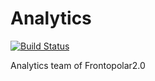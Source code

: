 # Analytics
[![Build Status](https://travis-ci.org/FRTP/Analytics.svg?branch=master)](https://travis-ci.org/FRTP/Analytics)

Analytics team of Frontopolar2.0
